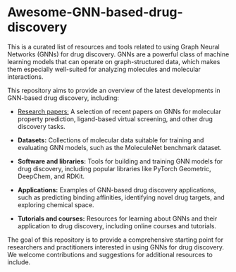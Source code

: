 # Awesome-GNN-based-drug-discovery
This is a curated list of resources and tools related to using Graph Neural Networks (GNNs) for drug discovery. GNNs are a powerful class of machine learning models that can operate on graph-structured data, which makes them especially well-suited for analyzing molecules and molecular interactions.

This repository aims to provide an overview of the latest developments in GNN-based drug discovery, including:

- [Research papers:](Research_Papers) A selection of recent papers on GNNs for molecular property prediction, ligand-based virtual screening, and other drug discovery tasks.

- **Datasets:** Collections of molecular data suitable for training and evaluating GNN models, such as the MoleculeNet benchmark dataset.

- **Software and libraries:** Tools for building and training GNN models for drug discovery, including popular libraries like PyTorch Geometric, DeepChem, and RDKit.

- **Applications:** Examples of GNN-based drug discovery applications, such as predicting binding affinities, identifying novel drug targets, and exploring chemical space.

- **Tutorials and courses:** Resources for learning about GNNs and their application to drug discovery, including online courses and tutorials.

The goal of this repository is to provide a comprehensive starting point for researchers and practitioners interested in using GNNs for drug discovery. We welcome contributions and suggestions for additional resources to include.


